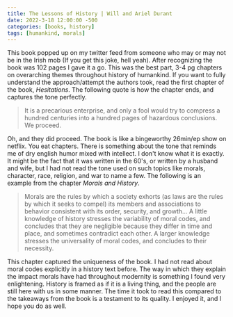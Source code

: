 ```yaml
---
title: The Lessons of History | Will and Ariel Durant
date: 2022-3-18 12:00:00 -500
categories: [books, history]
tags: [humankind, morals]
---
```


This book popped up on my twitter feed from someone who may or may not be in the Irish mob (If you get this joke, hell yeah). After recognizing the book was 102 pages I gave it a go. This was the best part, 3-4 pg chapters on overarching themes throughout history of humankind. If you want to fully understand the approach/attempt the authors took, read the first chapter of the book, _Hesitations_. The following quote is how the chapter ends, and captures the tone perfectly.

>It is a precarious enterprise, and only a fool would try to compress a hundred centuries into a hundred pages of hazardous conclusions. We proceed.

Oh, and they did proceed. The book is like a bingeworthy 26min/ep show on netflix. You eat chapters. There is something about the tone that reminds me of dry english humor mixed with intellect. I don't know what it is exactly. It might be the fact that it was written in the 60's, or written by a husband and wife, but I had not read the tone used on such topics like morals, character, race, religion, and war to name a few. The following is an example from the chapter _Morals and History_.

>Morals are the rules by which a society exhorts (as laws are the rules by which it seeks to compel) its members and associations to behavior consistent with its order, security, and growth... A little knowledge of history stresses the variability of moral codes, and concludes that they are negligible because they differ in time and place, and sometimes contradict each other. A larger knowledge stresses the universality of moral codes, and concludes to their necessity.

This chapter captured the uniqueness of the book. I had not read about moral codes explicitly in a history text before. The way in which they explain the impact morals have had throughout modernity is something I found very enlightening. History is framed as if it is a living thing, and the people are still here with us in some manner. The time it took to read this compared to the takeaways from the book is a testament to its quality. I enjoyed it, and I hope you do as well.